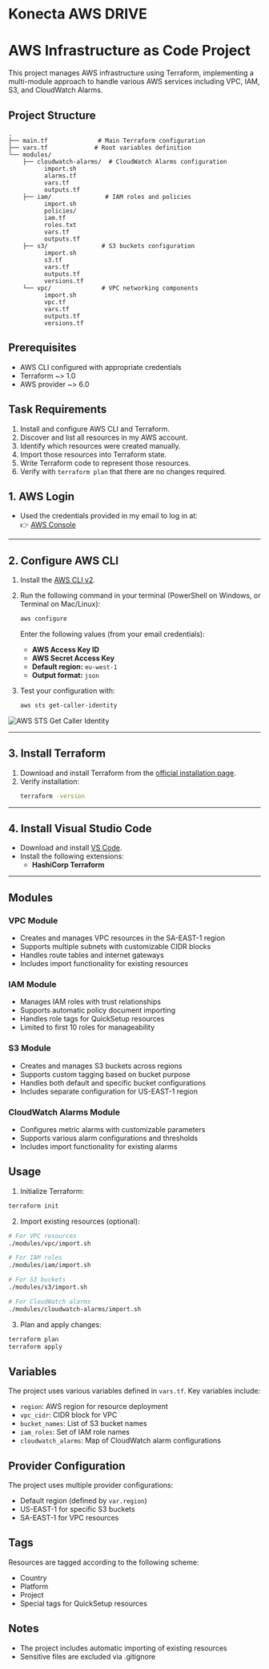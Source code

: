 # Konecta AWS DRIVE 
# AWS Infrastructure as Code Project

This project manages AWS infrastructure using Terraform, implementing a multi-module approach to handle various AWS services including VPC, IAM, S3, and CloudWatch Alarms.

## Project Structure

```
.
├── main.tf              # Main Terraform configuration
├── vars.tf             # Root variables definition
└── modules/
    ├── cloudwatch-alarms/  # CloudWatch Alarms configuration
          import.sh
          alarms.tf
          vars.tf
          outputs.tf
    ├── iam/               # IAM roles and policies
          import.sh
          policies/
          iam.tf
          roles.txt
          vars.tf
          outputs.tf
    ├── s3/               # S3 buckets configuration
          import.sh
          s3.tf
          vars.tf
          outputs.tf
          versions.tf
    └── vpc/              # VPC networking components
          import.sh
          vpc.tf
          vars.tf
          outputs.tf
          versions.tf
```

## Prerequisites

- AWS CLI configured with appropriate credentials
- Terraform ~> 1.0
- AWS provider ~> 6.0

## Task Requirements

1. Install and configure AWS CLI and Terraform.  
2. Discover and list all resources in my AWS account.  
3. Identify which resources were created manually.  
4. Import those resources into Terraform state.  
5. Write Terraform code to represent those resources.  
6. Verify with `terraform plan` that there are no changes required.

## 1. AWS Login
- Used the credentials provided in my email to log in at:  
  👉 [AWS Console](https://console.aws.amazon.com)

---

## 2. Configure AWS CLI
1. Install the [AWS CLI v2](https://docs.aws.amazon.com/cli/latest/userguide/getting-started-install.html).
2. Run the following command in your terminal (PowerShell on Windows, or Terminal on Mac/Linux):

   ```bash
   aws configure
   ```

   Enter the following values (from your email credentials):
   - **AWS Access Key ID**
   - **AWS Secret Access Key**
   - **Default region:** `eu-west-1`  
   - **Output format:** `json`

3. Test your configuration with:
   ```bash
   aws sts get-caller-identity
   ```
![AWS STS Get Caller Identity](./screenshots/aws_sts_get_caller_identity.png)

---

## 3. Install Terraform
1. Download and install Terraform from the [official installation page](https://developer.hashicorp.com/terraform/install).
2. Verify installation:
   ```bash
   terraform -version
   ```

---

## 4. Install Visual Studio Code
- Download and install [VS Code](https://code.visualstudio.com/).
- Install the following extensions:
  - **HashiCorp Terraform**

---

## Modules

### VPC Module
- Creates and manages VPC resources in the SA-EAST-1 region
- Supports multiple subnets with customizable CIDR blocks
- Handles route tables and internet gateways
- Includes import functionality for existing resources

### IAM Module
- Manages IAM roles with trust relationships
- Supports automatic policy document importing
- Handles role tags for QuickSetup resources
- Limited to first 10 roles for manageability

### S3 Module
- Creates and manages S3 buckets across regions
- Supports custom tagging based on bucket purpose
- Handles both default and specific bucket configurations
- Includes separate configuration for US-EAST-1 region

### CloudWatch Alarms Module
- Configures metric alarms with customizable parameters
- Supports various alarm configurations and thresholds
- Includes import functionality for existing alarms

## Usage

1. Initialize Terraform:
```bash
terraform init
```

2. Import existing resources (optional):
```bash
# For VPC resources
./modules/vpc/import.sh

# For IAM roles
./modules/iam/import.sh

# For S3 buckets
./modules/s3/import.sh

# For CloudWatch alarms
./modules/cloudwatch-alarms/import.sh
```

3. Plan and apply changes:
```bash
terraform plan
terraform apply
```

## Variables

The project uses various variables defined in `vars.tf`. Key variables include:

- `region`: AWS region for resource deployment
- `vpc_cidr`: CIDR block for VPC
- `bucket_names`: List of S3 bucket names
- `iam_roles`: Set of IAM role names
- `cloudwatch_alarms`: Map of CloudWatch alarm configurations

## Provider Configuration

The project uses multiple provider configurations:
- Default region (defined by `var.region`)
- US-EAST-1 for specific S3 buckets
- SA-EAST-1 for VPC resources

## Tags

Resources are tagged according to the following scheme:
- Country
- Platform
- Project
- Special tags for QuickSetup resources

## Notes

- The project includes automatic importing of existing resources
- Sensitive files are excluded via .gitignore